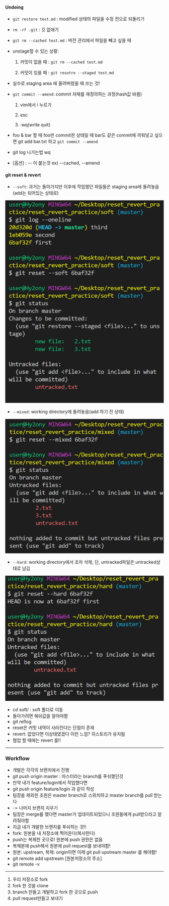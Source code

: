 #### Undoing

- `git restore test.md` : modified 상태의 파일을 수정 전으로 되돌리기 

- `rm -rf .git` : 깃 없애기

- `git rm --cached test.md` : 버전 관리에서 파일을 빼고 싶을 때 

- unstage할 수 있는 상황:

  1. 커밋이 없을 때 : `git rm --cached test.md`

  2. 커밋이 있을 때 : `git resotre --staged test.md`

- 실수로 staging area 에 올려버렸을 때 쓰는 것! 

- `git commit --amend`: commit 자체를 재정의하는 과정(hash값 바뀜)

  1. vim에서 i 누르기 

  2. esc 

  3. :wq(write quit)

- foo & bar 할 때 foo만 commit한 상태일 때 bar도 같은 commit에 끼워넣고 싶으면 git add bar.txt 하고 `git commit --amend `
- git log 나가는법 wq
- [옵션] : -- 이 붙는것 ex) --cached, --amend 

#### git reset & revert 

- `--soft`: 과거는 돌아가지만 이후에 작업했던 파일들은 staging area에 돌려놓음(add는 되어있는 상태로)

![캡처_2022_04_15_10_10_29_835](2022-04-15.assets/캡처_2022_04_15_10_10_29_835.png)

- `--mixed`: working directory에 돌려놓음(add 하기 전 상태)

![캡처_2022_04_15_10_10_37_174](2022-04-15.assets/캡처_2022_04_15_10_10_37_174.png)

- `--hard`: working directory에서 조차 삭제, 단, untracked파일은 untracked상태로 남김 

![캡처_2022_04_15_10_10_52_745](2022-04-15.assets/캡처_2022_04_15_10_10_52_745.png)

- cd soft/ : soft 폴더로 이동
- 돌아가려면 해쉬값을 알아야함
- git reflog
- reset은 커밋 내역이 사라진다는 단점이 존재 
- revert: 없었다면 이상태였겠다 이런 느낌? 히스토리가 유지됨
- 협업 할 때에는 revert 를!! 

<hr/>

### Workflow

- 개발은 각각의 브랜치에서 진행 
- git push origin master : 마스터라는 branch를 푸쉬했던것 
- 만약 내가 feature/login에서 작업했다면 
- git push origin feature/login 과 같이 작성 
- 팀장을 제외한 조원은 master branch로 스위치하고 master branch를 pull 받는다
- -> 나머지 브랜치 지우기 
- 팀장은 merge를 했다면 master가 업데이트되었으니 조원들에게 pull받으라고 알려줘야함 
- 지금 내가 개발한 브랜치를 푸쉬하는 것!! 
- fork: 원본을 내 저장소에 찍어온다(복사한다)
- push는 복제한 곳으로! 원본에 push 권한은 없음 
- 복제본에 push해서 원본에 pull request를 보내야함!
- 원본: upstream, 복제: origin이면 이제 git pull upstream master 를 해야함! 
- git remote add upstream [원본저장소의 주소]
- git remote -v 

<hr/>

1. 우리 저장소로 fork
2. fork 한 것을 clone 
3. branch 만들고 개발하고 fork 한 곳으로 push
4. pull request만들고 보내기